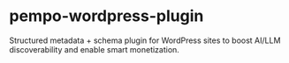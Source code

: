# pempo-wordpress-plugin
Structured metadata + schema plugin for WordPress sites to boost AI/LLM discoverability and enable smart monetization.
